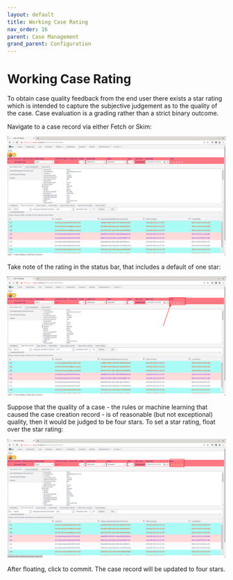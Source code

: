 ```yaml
---
layout: default
title: Working Case Rating
nav_order: 16
parent: Case Management
grand_parent: Configuration
---
```


# Working Case Rating
To obtain case quality feedback from the end user there exists a star rating which is intended to capture the subjective judgement as to the quality of the case.   Case evaluation is a grading rather than a strict binary outcome.

Navigate to a case record via either Fetch or Skim:

![Image](FetchedCaseToUpdateRating.png)

Take note of the rating in the status bar,  that includes a default of one star:

![Image](DefaultOneStarRating.png)

Suppose that the quality of a case - the rules or machine learning that caused the case creation record - is of reasonable (but not exceptional) quality,  then it would be judged to be four stars.  To set a star rating,  float over the star rating:

![Image](GivingAFourStarRating.png)

After floating, click to commit. The case record will be updated to four stars.